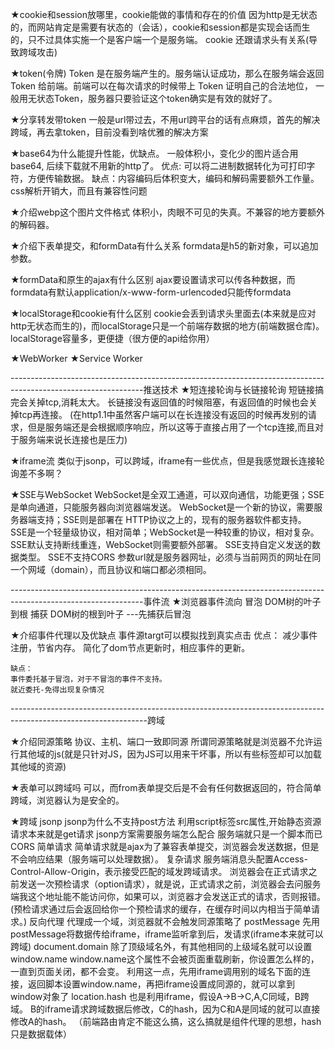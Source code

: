 ★cookie和session放哪里，cookie能做的事情和存在的价值
    因为http是无状态的，而网站肯定是需要有状态的（会话），cookie和session都是实现会话而生的，只不过具体实施一个是客户端一个是服务端。
    cookie 还跟请求头有关系(导致跨域攻击)

★token(令牌)
    Token 是在服务端产生的。服务端认证成功，那么在服务端会返回 Token 给前端。前端可以在每次请求的时候带上 Token 证明自己的合法地位，
    一般用无状态Token，服务器只要验证这个token确实是有效的就好了。

★分享转发带token
    一般是url带过去，不用url跨平台的话有点麻烦，首先的解决跨域，再去拿token，目前没看到啥优雅的解决方案

★base64为什么能提升性能，优缺点。
    一般体积小，变化少的图片适合用base64, 后续下载就不用新的http了。
    优点: 可以将二进制数据转化为可打印字符，方便传输数据。
    缺点：内容编码后体积变大，编码和解码需要额外工作量。 css解析开销大，而且有兼容性问题

★介绍webp这个图片文件格式
    体积小，肉眼不可见的失真。不兼容的地方要额外的解码器。

★介绍下表单提交，和formData有什么关系
    formdata是h5的新对象，可以追加参数。

★formData和原生的ajax有什么区别
    ajax要设置请求可以传各种数据，而formdata有默认application/x-www-form-urlencoded只能传formdata

★localStorage和cookie有什么区别
    cookie会丢到请求头里面去(本来就是应对http无状态而生的)，而localStorage只是一个前端存数据的地方(前端数据仓库)。
    localStorage容量多，更便捷（很方便的api给你用）

★WebWorker
★Service Worker

---------------------------------------------------------------------------------------------------------------推送技术
★短连接轮询与长链接轮询
    短链接搞完会关掉tcp,消耗太大。
    长链接没有返回值的时候阻塞，有返回值的时候也会关掉tcp再连接。
    (在http1.1中虽然客户端可以在长连接没有返回的时候再发别的请求，但是服务端还是会根据顺序响应，所以这等于直接占用了一个tcp连接,而且对于服务端来说长连接也是压力)

★iframe流
    类似于jsonp，可以跨域，iframe有一些优点，但是我感觉跟长连接轮询差不多啊？

★SSE与WebSocket
    WebSocket是全双工通道，可以双向通信，功能更强；SSE是单向通道，只能服务器向浏览器端发送。
    WebSocket是一个新的协议，需要服务器端支持；SSE则是部署在 HTTP协议之上的，现有的服务器软件都支持。
    SSE是一个轻量级协议，相对简单；WebSocket是一种较重的协议，相对复杂。
    SSE默认支持断线重连，WebSocket则需要额外部署。
    SSE支持自定义发送的数据类型。
    SSE不支持CORS 参数url就是服务器网址，必须与当前网页的网址在同一个网域（domain），而且协议和端口都必须相同。

---------------------------------------------------------------------------------------------------------------事件流
★浏览器事件流向
    冒泡 DOM树的叶子到根
    捕获 DOM树的根到叶子
    ---先捕获后冒泡

★介绍事件代理以及优缺点
    事件源targt可以模拟找到真实点击
    优点：
    减少事件注册，节省内存。
    简化了dom节点更新时，相应事件的更新。

    缺点：
    事件委托基于冒泡，对于不冒泡的事件不支持。
    就近委托-免得出现复杂情况

----------------------------------------------------------------------------------------------------------------跨域

★介绍同源策略
    协议、主机、端口一致即同源
    所谓同源策略就是浏览器不允许运行其他域的js(就是只针对JS，因为JS可以用来干坏事，所以有些标签却可以加载其他域的资源)

★表单可以跨域吗
    可以，而from表单提交后是不会有任何数据返回的，符合简单跨域，浏览器认为是安全的。

★跨域
    jsonp
        jsonp为什么不支持post方法
            利用script标签src属性,开始静态资源请求本来就是get请求
        jsonp方案需要服务端怎么配合
            服务端就只是一个脚本而已
    CORS
        简单请求
            简单请求就是ajax为了兼容表单提交，浏览器会发送数据，但是不会响应结果（服务端可以处理数据）。
        复杂请求
            服务端消息头配置Access-Control-Allow-Origin，表示接受匹配的域发跨域请求。
            浏览器会在正式请求之前发送一次预检请求（option请求），就是说，正式请求之前，浏览器会去问服务端我这个地址能不能访问你，如果可以，浏览器才会发送正式的请求，否则报错。
            (预检请求通过后会返回给你一个预检请求的缓存，在缓存时间以内相当于简单请求。)
    反向代理
        代理成一个域，浏览器就不会触发同源策略了
    postMessage
        先用postMessage将数据传给iframe，iframe监听拿到后，发请求(iframe本来就可以跨域)
    document.domain
        除了顶级域名外，有其他相同的上级域名就可以设置
    window.name
        window.name这个属性不会被页面重载刷新，你设置怎么样的，一直到页面关闭，都不会变。
        利用这一点，先用iframe调用别的域名下面的连接，返回脚本设置window.name，再把iframe设置成同源的，就可以拿到window对象了
    location.hash
        也是利用iframe，假设A->B->C,A,C同域，B跨域。
        B的iframe请求跨域数据后修改，C的hash，因为C和A是同域的就可以直接修改A的hash。
        （前端路由肯定不能这么搞，这么搞就是组件代理的思想，hash只是数据载体）
